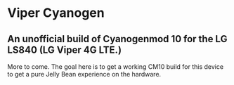 # Viper Cyanogen
## An unofficial build of Cyanogenmod 10 for the LG LS840 (LG Viper 4G LTE.)

More to come. The goal here is to get a working CM10 build for this device to get a pure Jelly Bean experience on the hardware.
